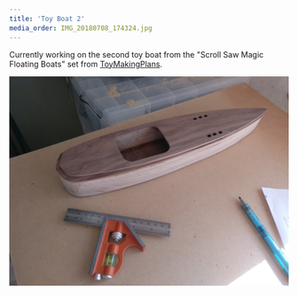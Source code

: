 ```yaml
---
title: 'Toy Boat 2'
media_order: IMG_20180708_174324.jpg
---
```


Currently working on the second toy boat from the "Scroll Saw Magic Floating Boats" set from [ToyMakingPlans](https://www.toymakingplans.com/website/PlanSets/scrollsawmagic-floating-boats.html).

![wip day 2](IMG_20180708_174324.jpg)
